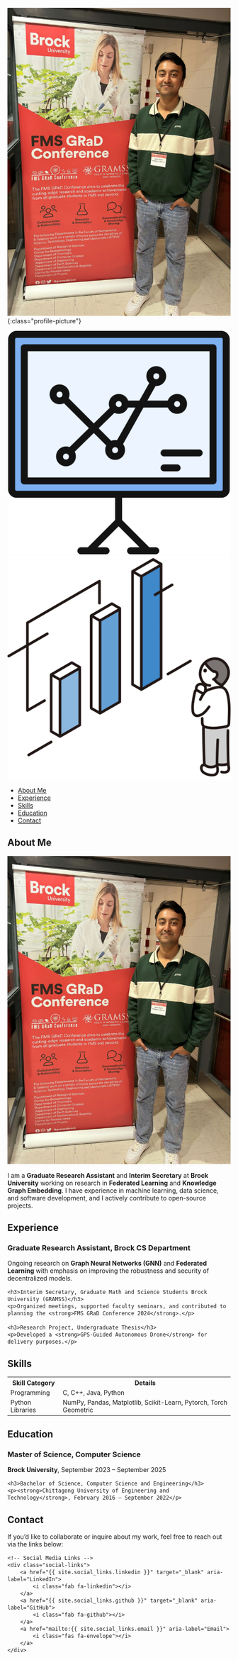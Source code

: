 <!-- It's Me -->
![It's Me](Images/professional_DP.jpg){:class="profile-picture"}

<div class="social-links">
    <a href="{{ site.social_links.linkedin }}" target="_blank" aria-label="LinkedIn">
        <i class="fab fa-linkedin"></i>
    </a>
    <a href="{{ site.social_links.github }}" target="_blank" aria-label="GitHub">
        <i class="fab fa-github"></i>
    </a>
    <a href="mailto:{{ site.social_links.email }}" target="_blank" aria-label="Email">
        <i class="fas fa-envelope"></i>
    </a>
</div>

<div class="floating-data" style="top: 30%; left: 70%;">
    <img src="Images/data.svg" alt="Data" />
</div>
<div class="floating-data" style="top: 50%; left: 40%;">
    <img src="Images/graph.svg" alt="Graph" />
</div>

<!-- Navigation Bar -->
<nav class="navbar">
    <ul>
        <li><a href="#about">About Me</a></li>
        <li><a href="#experience">Experience</a></li>
        <li><a href="#skills">Skills</a></li>
        <li><a href="#education">Education</a></li>
        <li><a href="#contact">Contact</a></li>
    </ul>
</nav>

<!-- About Me Section -->
<section id="about">
    <h2>About Me</h2>
    <img src="Images/professional_DP.jpg" class="profile-picture" alt="Profile Picture">
    <p>I am a <strong>Graduate Research Assistant</strong> and <strong>Interim Secretary</strong> at <strong>Brock University</strong> working on research in <strong>Federated Learning</strong> and <strong>Knowledge Graph Embedding</strong>. I have experience in machine learning, data science, and software development, and I actively contribute to open-source projects.</p>
</section>

<!-- Experience Section -->
<section id="experience">
    <h2>Experience</h2>
    <h3>Graduate Research Assistant, Brock CS Department</h3>
    <p>Ongoing research on <strong>Graph Neural Networks (GNN)</strong> and <strong>Federated Learning</strong> with emphasis on improving the robustness and security of decentralized models.</p>

    <h3>Interim Secretary, Graduate Math and Science Students Brock University (GRAMSS)</h3>
    <p>Organized meetings, supported faculty seminars, and contributed to planning the <strong>FMS GRaD Conference 2024</strong>.</p>

    <h3>Research Project, Undergraduate Thesis</h3>
    <p>Developed a <strong>GPS-Guided Autonomous Drone</strong> for delivery purposes.</p>
</section>

<!-- Skills Section -->
<section id="skills">
    <h2>Skills</h2>
    <table>
        <tr>
            <th>Skill Category</th>
            <th>Details</th>
        </tr>
        <tr>
            <td>Programming</td>
            <td>C, C++, Java, Python</td>
        </tr>
        <tr>
            <td>Python Libraries</td>
            <td>NumPy, Pandas, Matplotlib, Scikit-Learn, Pytorch, Torch Geometric</td>
        </tr>
    </table>
</section>

<!-- Education Section -->
<section id="education">
    <h2>Education</h2>
    <h3>Master of Science, Computer Science</h3>
    <p><strong>Brock University</strong>, September 2023 – September 2025</p>

    <h3>Bachelor of Science, Computer Science and Engineering</h3>
    <p><strong>Chittagong University of Engineering and Technology</strong>, February 2016 – September 2022</p>
</section>

<!-- Contact Section -->
<section id="contact">
    <h2>Contact</h2>
    <p>If you’d like to collaborate or inquire about my work, feel free to reach out via the links below:</p>

    <!-- Social Media Links -->
    <div class="social-links">
        <a href="{{ site.social_links.linkedin }}" target="_blank" aria-label="LinkedIn">
            <i class="fab fa-linkedin"></i>
        </a>
        <a href="{{ site.social_links.github }}" target="_blank" aria-label="GitHub">
            <i class="fab fa-github"></i>
        </a>
        <a href="mailto:{{ site.social_links.email }}" aria-label="Email">
            <i class="fas fa-envelope"></i>
        </a>
    </div>
</section>
